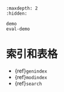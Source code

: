 ```{include} ../README.md
```

```{toctree}
:maxdepth: 2
:hidden:

demo
eval-demo
```

# 索引和表格

* {ref}`genindex`
* {ref}`modindex`
* {ref}`search`
